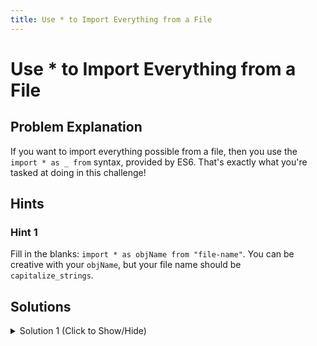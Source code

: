 ```yaml
---
title: Use * to Import Everything from a File
---
```

# Use * to Import Everything from a File

## Problem Explanation

If you want to import everything possible from a file, then you use the `import * as _ from` syntax, provided by ES6. That's exactly what you're tasked at doing in this challenge!

## Hints

### Hint 1

Fill in the blanks: `import * as objName from "file-name"`. You can be creative with your `objName`, but your file name should be `capitalize_strings`.

## Solutions

<details><summary>Solution 1 (Click to Show/Hide)</summary>

```javascript
"use strict";
import * as str from "capitalize_strings";
```

</details>
